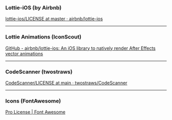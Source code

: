### Lottie-iOS (by Airbnb)

[lottie-ios/LICENSE at master · airbnb/lottie-ios](https://github.com/airbnb/lottie-ios/blob/master/LICENSE)

----

### Lottie Animations (IconScout)

[GitHub - airbnb/lottie-ios: An iOS library to natively render After Effects vector animations](https://github.com/airbnb/lottie-ios)

----

### CodeScanner (twostraws)

[CodeScanner/LICENSE at main · twostraws/CodeScanner](https://github.com/twostraws/CodeScanner/blob/main/LICENSE)

----

### Icons (FontAwesome)

[Pro License | Font Awesome](https://fontawesome.com/license)
